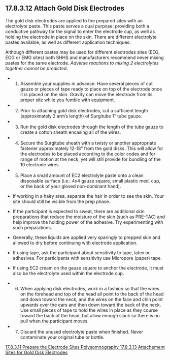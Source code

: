 ## 17.8.3.12 Attach Gold Disk Electrodes

The gold disk electrodes are applied to the prepared sites with an electrolyte paste.  This paste serves a dual purpose: providing both a conductive pathway for the signal to enter the electrode cup, as well as holding the electrode in place on the skin.  There are different electrolyte pastes available, as well as different application techniques.

Although different pastes may be used for different electrodes sites (EEG, EOG or EMG sites) both SHHS and manufacturers recommend never mixing pastes for the same electrode. _Adverse reactions to mixing 2 electrolytes together cannot be predicted._

* 1. Assemble your supplies in advance.  Have several pieces of cut gauze or pieces of tape ready to place on top of the electrode once it is placed on the skin.  Gravity can move the electrode from its proper site while you fumble with equipment.
* 2. Prior to attaching gold disk electrodes, cut a sufficient length (approximately 2 arm’s length) of Surgitube 1” tube gauze.
* 3. Run the gold disk electrodes through the length of the tube gauze to create a cotton sheath encasing all of the wires.
* 4. Secure the Surgitube sheath with a twisty or another appropriate fastener approximately 12-18” from the gold disks.  This will allow for the electrodes to be placed according to the color codes and for range of motion at the neck, yet will still provide for bundling of the 10 electrode wires.
* 5. Place a small amount of EC2 electrolyte paste onto a clean disposable surface (i.e.: 4x4 gauze square, small plastic med. cup, or the back of your gloved non-dominant hand).

 * If working in a hairy area, separate the hair in order to see the skin.  Your site should still be visible from the prep phase.
 * If the participant is expected to sweat, there are additional skin preparations that reduce the moisture of the skin (such as PRE-TAC) and help improve the holding power of the adhesive. Try experimenting with such preparations.
 * Generally, these liquids are applied very sparingly to prepped skin and allowed to dry before continuing with electrode application.
 * If using tape, ask the participant about sensitivity to tape, latex or adhesives.  For participants with sensitivity use Micropore (paper) tape.
 * If using EC2 cream on the gauze square to anchor the electrode, it must also be the electrolyte used within the electrode cup.

* 6.  When applying disk electrodes, work in a fashion so that the wires on the forehead and top of the head all point to the back of the head and down toward the neck, and the wires on the face and chin point upwards over the ears and then down toward the back of the neck.  Use small pieces of tape to hold the wires in place as they course toward the back of the head, but allow enough slack so there is no pull when the participant moves.
* 7.  Discard the unused electrolyte paste when finished.  Never contaminate your original tube or bottle.

<div class="center">
<div class="btn-group">
  <a href=":pages_path:/manuals/polysomnography/17-08-03-11-prep-electrode-sites.md" class="btn btn-default">
    <span class="glyphicon glyphicon-chevron-left"></span>
    17.8.3.11 Prepare the Electrode Sites
  </a>

  <a href=":pages_path:/manuals/polysomnography" class="btn btn-default">
    <span class="glyphicon glyphicon-chevron-up"></span>
    Polysomnography
  </a>

  <a href=":pages_path:/manuals/polysomnography/17-08-03-13-attachment-sites.md" class="btn btn-success">
    17.8.3.13 Attachement Sites for Gold Disk Electrodes
    <span class="glyphicon glyphicon-chevron-right"></span>
  </a>
</div>
</div>
